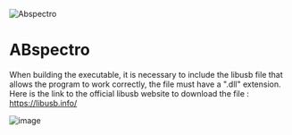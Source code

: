 ![Abspectro](https://github.com/allsteps/ABspectro/assets/172125356/6f1d1e84-c978-4831-a6d3-f96ba96a2228)

# ABspectro

When building the executable, it is necessary to include the libusb file that allows the program to work correctly, the file must have a ".dll" extension.
Here is the link to the official libusb website to download the file :
https://libusb.info/

![image](https://github.com/allsteps/ABspectro/assets/172125356/12cea384-e3d8-44b1-a4c1-f68cf45ff65d)
